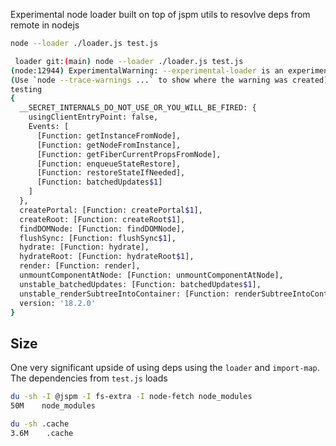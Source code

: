 Experimental node loader built on top of jspm utils to resovlve deps from remote in nodejs

```sh
node --loader ./loader.js test.js
```

```bash
 loader git:(main) node --loader ./loader.js test.js
(node:12944) ExperimentalWarning: --experimental-loader is an experimental feature. This feature could change at any time
(Use `node --trace-warnings ...` to show where the warning was created)
testing
{
  __SECRET_INTERNALS_DO_NOT_USE_OR_YOU_WILL_BE_FIRED: {
    usingClientEntryPoint: false,
    Events: [
      [Function: getInstanceFromNode],
      [Function: getNodeFromInstance],
      [Function: getFiberCurrentPropsFromNode],
      [Function: enqueueStateRestore],
      [Function: restoreStateIfNeeded],
      [Function: batchedUpdates$1]
    ]
  },
  createPortal: [Function: createPortal$1],
  createRoot: [Function: createRoot$1],
  findDOMNode: [Function: findDOMNode],
  flushSync: [Function: flushSync$1],
  hydrate: [Function: hydrate],
  hydrateRoot: [Function: hydrateRoot$1],
  render: [Function: render],
  unmountComponentAtNode: [Function: unmountComponentAtNode],
  unstable_batchedUpdates: [Function: batchedUpdates$1],
  unstable_renderSubtreeIntoContainer: [Function: renderSubtreeIntoContainer],
  version: '18.2.0'
}
```

## Size

One very significant upside of using deps using the `loader` and `import-map`. The dependencies from `test.js` loads

```sh
du -sh -I @jspm -I fs-extra -I node-fetch node_modules
50M    node_modules
```

```sh
du -sh .cache
3.6M    .cache
```
